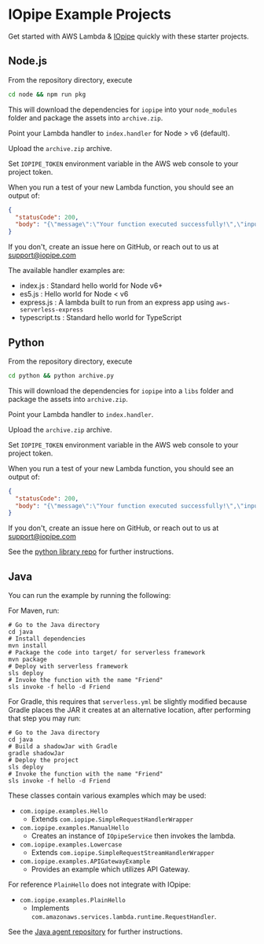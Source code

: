 # IOpipe Example Projects

Get started with AWS Lambda & [IOpipe](https://iopipe.com) quickly with these starter projects.

## Node.js

From the repository directory, execute

```bash
cd node && npm run pkg
```

This will download the dependencies for `iopipe` into your `node_modules` folder and package the assets into `archive.zip`.

Point your Lambda handler to `index.handler` for Node > v6 (default).

Upload the `archive.zip` archive.

Set `IOPIPE_TOKEN` environment variable in the AWS web console to your project token.

When you run a test of your new Lambda function, you should see an output of:

```json
{
  "statusCode": 200,
  "body": "{\"message\":\"Your function executed successfully!\",\"input\":{\"key3\":\"value3\",\"key2\":\"value2\",\"key1\":\"value1\"}}"
}
```

If you don't, create an issue here on GitHub, or reach out to us at support@iopipe.com

The available handler examples are:
- index.js : Standard hello world for Node v6+
- es5.js : Hello world for Node < v6
- express.js : A lambda built to run from an express app using `aws-serverless-express`
- typescript.ts : Standard hello world for TypeScript 

## Python

From the repository directory, execute

```bash
cd python && python archive.py
```

This will download the dependencies for `iopipe` into a `libs` folder and package the assets into `archive.zip`.

Point your Lambda handler to `index.handler`.

Upload the `archive.zip` archive.

Set `IOPIPE_TOKEN` environment variable in the AWS web console to your project token.

When you run a test of your new Lambda function, you should see an output of:

```json
{
  "statusCode": 200,
  "body": "{\"message\":\"Your function executed successfully!\",\"input\":{\"key3\":\"value3\",\"key2\":\"value2\",\"key1\":\"value1\"}}"
}
```

If you don't, create an issue here on GitHub, or reach out to us at support@iopipe.com

See the [python library repo](https://github.com/iopipe/iopipe-python) for further instructions.

## Java

You can run the example by running the following:

For Maven, run:


```
# Go to the Java directory
cd java
# Install dependencies
mvn install
# Package the code into target/ for serverless framework
mvn package
# Deploy with serverless framework
sls deploy
# Invoke the function with the name "Friend"
sls invoke -f hello -d Friend
```

For Gradle, this requires that `serverless.yml` be slightly modified because
Gradle places the JAR it creates at an alternative location, after performing
that step you may run:

```
# Go to the Java directory
cd java
# Build a shadowJar with Gradle
gradle shadowJar
# Deploy the project
sls deploy
# Invoke the function with the name "Friend"
sls invoke -f hello -d Friend
```

These classes contain various examples which may be used:

 * `com.iopipe.examples.Hello`
   * Extends `com.iopipe.SimpleRequestHandlerWrapper`
 * `com.iopipe.examples.ManualHello`
   * Creates an instance of `IOpipeService` then invokes the lambda.
 * `com.iopipe.examples.Lowercase`
   * Extends `com.iopipe.SimpleRequestStreamHandlerWrapper`
 * `com.iopipe.examples.APIGatewayExample`
   * Provides an example which utilizes API Gateway.

For reference `PlainHello` does not integrate with IOpipe:

 * `com.iopipe.examples.PlainHello`
   * Implements `com.amazonaws.services.lambda.runtime.RequestHandler`.

See the [Java agent repository](https://github.com/iopipe/iopipe-java) for further instructions.

